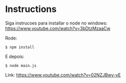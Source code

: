 # Instructions

Siga instrucoes para installar o node no windows: https://www.youtube.com/watch?v=3bDtzMzaaCw


Rode:

`$ npm install`

E depois:

`$ node main.js`

Link: https://www.youtube.com/watch?v=02NZJBwy-vE
